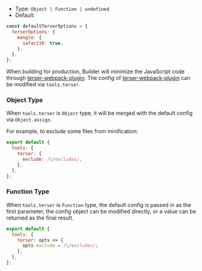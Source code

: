 - Type: `Object | Function | undefined`
- Default:

```js
const defaultTerserOptions = {
  terserOptions: {
    mangle: {
      safari10: true,
    },
  },
};
```

When building for production, Builder will minimize the JavaScript code through [terser-webpack-plugin](https://github.com/webpack-contrib/terser-webpack-plugin). The config of [terser-webpack-plugin](https://github.com/webpack-contrib/terser-webpack-plugin) can be modified via `tools.terser`.

### Object Type

When `tools.terser` is `Object` type, it will be merged with the default config via `Object.assign`.

For example, to exclude some files from minification:

```js
export default {
  tools: {
    terser: {
      exclude: /\/excludes/,
    },
  },
};
```

### Function Type

When `tools.terser` is `Function` type, the default config is passed in as the first parameter, the config object can be modified directly, or a value can be returned as the final result.

```js
export default {
  tools: {
    terser: opts => {
      opts.exclude = /\/excludes/;
    },
  },
};
```
